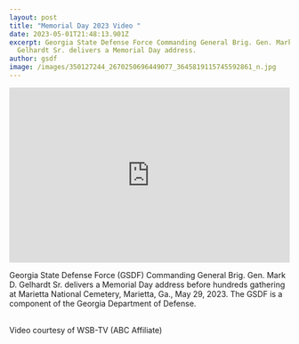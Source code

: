 ```yaml
---
layout: post
title: "Memorial Day 2023 Video "
date: 2023-05-01T21:48:13.901Z
excerpt: Georgia State Defense Force Commanding General Brig. Gen. Mark D.
  Gelhardt Sr. delivers a Memorial Day address.
author: gsdf
image: /images/350127244_2670250696449077_3645819115745592861_n.jpg
---
```

<iframe width="100%" height="315" src="https://www.youtube.com/embed/dEVSvPYckhk" title="YouTube video player" frameborder="0" allow="accelerometer; autoplay; clipboard-write; encrypted-media; gyroscope; picture-in-picture; web-share" allowfullscreen></iframe>

Georgia State Defense Force (GSDF) Commanding General Brig. Gen. Mark D. Gelhardt Sr. delivers a Memorial Day address before hundreds gathering at Marietta National Cemetery, Marietta, Ga., May 29, 2023. The GSDF is a component of the Georgia Department of Defense.

\
Video courtesy of WSB-TV (ABC Affiliate)

